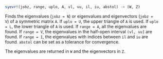 ```julia
syevr!(jobz, range, uplo, A, vl, vu, il, iu, abstol) -> (W, Z)
```

Finds the eigenvalues (`jobz = N`) or eigenvalues and eigenvectors (`jobz = V`) of a symmetric matrix `A`. If `uplo = U`, the upper triangle of `A` is used. If `uplo = L`, the lower triangle of `A` is used. If `range = A`, all the eigenvalues are found. If `range = V`, the eigenvalues in the half-open interval `(vl, vu]` are found. If `range = I`, the eigenvalues with indices between `il` and `iu` are found. `abstol` can be set as a tolerance for convergence.

The eigenvalues are returned in `W` and the eigenvectors in `Z`.
